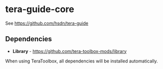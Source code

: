# tera-guide-core

See https://github.com/hsdn/tera-guide

## Dependencies
* **Library** - https://github.com/tera-toolbox-mods/library

When using TeraToolbox, all dependencies will be installed automatically.